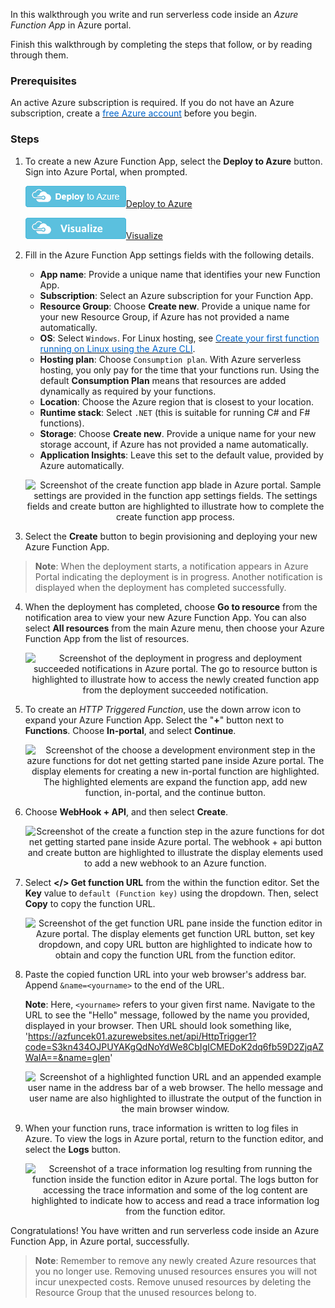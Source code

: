 In this walkthrough you write and run serverless code inside an *Azure Function App* in Azure portal.

Finish this walkthrough by completing the steps that follow, or by reading through them.

### Prerequisites

An active Azure subscription is required. If you do not have an Azure subscription, create a <a href="https://azure.microsoft.com/free/" target="_blank"><span style="color: #0066cc;">free Azure account</span></a> before you begin.

### Steps

1. To create a new Azure Function App, select the **Deploy to Azure** button. Sign into Azure Portal, when prompted.

    ![](../../Linked_Image_Files/deploybutton.png)[Deploy to Azure](https://portal.azure.com/#create/Microsoft.FunctionApp)
    
    ![](../../Linked_Image_Files/visualizebutton.png)[Visualize](http://armviz.io/#/?load=https%3A%2F%2Fportal.azure.com%2F%23create%2FMicrosoft.FunctionApp)
   
2. Fill in the Azure Function App settings fields with the following details.

    - **App name**: Provide a unique name that identifies your new Function App.
    - **Subscription**: Select an Azure subscription for your Function App.
    - **Resource Group**: Choose **Create new**. Provide a unique name for your new Resource Group, if Azure has not provided a name automatically.
    - **OS**: Select `Windows`. For Linux hosting, see <a href="https://docs.microsoft.com/en-us/azure/azure-functions/functions-create-first-azure-function-azure-cli-linux" target="_blank"><span style="color: #0066cc;">Create your first function running on Linux using the Azure CLI</span></a>.
    - **Hosting plan**: Choose `Consumption plan`. With Azure serverless hosting, you only pay for the time that your functions run. Using the default **Consumption Plan** means that resources are added dynamically as required by your functions.
    - **Location**: Choose the Azure region that is closest to your location.
    - **Runtime stack**: Select `.NET` (this is suitable for running C# and F# functions).
    - **Storage**: Choose **Create new**. Provide a unique name for your new storage account, if Azure has not provided a name automatically.
    - **Application Insights**: Leave this set to the default value, provided by Azure automatically.

    <p style="text-align:center;"><img src="../Linked_Image_Files/m02-l04-functions-02-app-create.png" alt="Screenshot of the create function app blade in Azure portal. Sample settings are provided in the function app settings fields. The settings fields and create button are highlighted to illustrate how to complete the create function app process."></p>

3. Select the **Create** button to begin provisioning and deploying your new Azure Function App.

> **Note**: When the deployment starts, a notification appears in Azure Portal indicating the deployment is in progress. Another notification is displayed when the deployment has completed successfully.

4. When the deployment has completed, choose **Go to resource** from the notification area to view your new Azure Function App. You can also select **All resources** from the main Azure menu, then choose your Azure Function App from the list of resources.

    <p style="text-align:center;"><img src="../Linked_Image_Files/m02-l04-functions-04-notify.png" alt="Screenshot of the deployment in progress and deployment succeeded notifications in Azure portal. The go to resource button is highlighted to illustrate how to access the newly created function app from the deployment succeeded notification."></p>

5. To create an *HTTP Triggered Function*, use the down arrow icon to expand your Azure Function App. Select the "**+**" button next to **Functions**. Choose **In-portal**, and select **Continue**.

    <p style="text-align:center;"><img src="../Linked_Image_Files/m02-l04-functions-05-choose-portal.png" alt="Screenshot of the choose a development environment step in the azure functions for dot net getting started pane inside Azure portal. The display elements for creating a new in-portal function are highlighted. The highlighted elements are expand the function app, add new function, in-portal, and the continue button."></p>

6. Choose **WebHook + API**, and then select **Create**.

    <p style="text-align:center;"><img src="../Linked_Image_Files/m02-l04-functions-06-add-webhook.png" alt="Screenshot of the create a function step in the azure functions for dot net getting started pane inside Azure portal. The webhook + api button and create button are highlighted to illustrate the display elements used to add a new webhook to an Azure function."></p>

7. Select **</> Get function URL** from the within the function editor. Set the **Key** value to `default (Function key)` using the dropdown. Then, select **Copy** to copy the function URL.

    <p style="text-align:center;"><img src="../Linked_Image_Files/m02-l04-functions-07-test-function.png" alt="Screenshot of the get function URL pane inside the function editor in Azure portal. The display elements get function URL button, set key dropdown, and copy URL button are highlighted to indicate how to obtain and copy the function URL from the function editor."></p>

8. Paste the copied function URL into your web browser's address bar. Append `&name=<yourname>` to the end of the URL. 

    **Note**: Here, `<yourname>` refers to your given first name. Navigate to the URL to see the "Hello" message, followed by the name you provided, displayed in your browser. Then URL should look something like, 'https://azfuncek01.azurewebsites.net/api/HttpTrigger1?code=S3kn434OJPUYAKgQdNoYdWe8CbIgICMEDoK2dq6fb59D2ZjqAZWaIA==&name=glen'

    <p style="text-align:center;"><img src="../Linked_Image_Files/m02-l04-functions-08-browser-function.png" alt="Screenshot of a highlighted function URL and an appended example user name in the address bar of a web browser. The hello message and user name are also highlighted to illustrate the output of the function in the main browser window."></p>

9. When your function runs, trace information is written to log files in Azure. To view the logs in Azure portal, return to the function editor, and select the **Logs** button.

    <p style="text-align:center;"><img src="../Linked_Image_Files/m02-l04-functions-09-view-logs.png" alt="Screenshot of a trace information log resulting from running the function inside the function editor in Azure portal. The logs button for accessing the trace information and some of the log content are highlighted to indicate how to access and read a trace information log from the function editor."></p>

Congratulations! You have written and run serverless code inside an Azure Function App, in Azure portal, successfully.

> **Note**: Remember to remove any newly created Azure resources that you no longer use. Removing unused resources ensures you will not incur unexpected costs. Remove unused resources by deleting the Resource Group that the unused resources belong to.